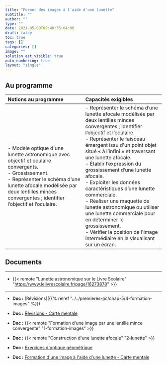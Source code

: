 ```yaml
---
title: "Former des images à l'aide d'une lunette"
subtitle: ""
author: ""
type: ""
date: 2021-05-09T09:40:35+04:00
draft: false
toc: true
tags: []
categories: []
image: ""
solution_est_visible: true
auto_numbering: true
layout: "single"
---
```


## Au programme

| Notions au programme | Capacités exigibles |
| :---- | :---- |
| - Modèle optique d'une lunette astronomique avec objectif et oculaire convergents.<br />- Grossissement.<br />- Représenter le schéma d’une lunette afocale modélisée par deux lentilles minces convergentes ; identifier l’objectif et l’oculaire. | - Représenter le schéma d’une lunette afocale modélisée par deux lentilles minces convergentes ; identifier l’objectif et l’oculaire.<br />- Représenter le faisceau émergent issu d'un point objet situé « à l’infini » et traversant une lunette afocale.<br />- Établir l’expression du grossissement d’une lunette afocale.<br />- Exploiter les données caractéristiques d’une lunette commerciale.<br />- Réaliser une maquette de lunette astronomique ou utiliser une lunette commerciale pour en déterminer le grossissement.<br />- Vérifier la position de l'image intermédiaire en la visualisant sur un écran. |

## Documents

----

- {{< remote "Lunette astronomique sur le Livre Scolaire" "https://www.lelivrescolaire.fr/page/16273878" >}}

----

<!--
- **Chapitre 1,1 :** {{< remote "Cours" "https://www.icloud.com/keynote/0c26OAX1gOKDcglzaaff0TrKw#Optique" >}}
-->

- **Doc :** [Révisions]({{% relref "../../premieres-pc/chap-5/4-formation-images" %}})

- **Doc :** [Révisions - Carte mentale](/terminales-pc/chap-19/chap-19-1/optique-geometrique-carte-mentale.svg)

- **Doc :** {{< remote "Formation d'une image par une lentille mince convergente" "1-formation-images" >}}

- **Doc :** {{< remote "Construction d'une lunette afocale" "2-lunette" >}}

- **Doc :** <a href="/terminales-pc/chap-19/chap-19-2/chap-19-2.html">Exercices d'optique géométrique</a>

- **Doc :** [Formation d'une image à l'aide d'une lunette - Carte mentale](/terminales-pc/chap-19/lunette-carte-mentale.svg)
